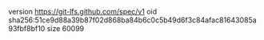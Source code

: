 version https://git-lfs.github.com/spec/v1
oid sha256:51ce9d88a39b87f02d868ba84b6c0c5b49d6f3c84afac81643085a93fbf8bf10
size 60099
